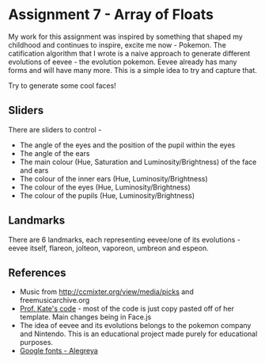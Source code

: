 # Assignment 7 - Array of Floats
My work for this assignment was inspired by something that shaped my childhood and continues to inspire, excite me now - Pokemon. The catification algorithm that I wrote is a naive approach to generate different evolutions of eevee - the evolution pokemon. Eevee already has many forms and will have many more. This is a simple idea to try and capture that. 

Try to generate some cool faces!

## Sliders
There are sliders to control - 
- The angle of the eyes and the position of the pupil within the eyes
- The angle of the ears
- The main colour (Hue, Saturation and Luminosity/Brightness) of the face and ears
- The colour of the inner ears (Hue, Luminosity/Brightness)
- The colour of the eyes (Hue, Luminosity/Brightness)
- The colour of the pupils (Hue, Luminosity/Brightness)

## Landmarks
There are 6 landmarks, each representing eevee/one of its evolutions - eevee itself, flareon, jolteon, vaporeon, umbreon and espeon. 

## References
- Music from http://ccmixter.org/view/media/picks and freemusicarchive.org
- [Prof. Kate's code](https://github.com/galaxykate/CS396-GenMeth-21W/tree/main/classweb/students/katecompton/a7) - most of the code is just copy pasted off of her template. Main changes being in Face.js
- The idea of eevee and its evolutions belongs to the pokemon company and Nintendo. This is an educational project made purely for educational purposes. 
- [Google fonts - Alegreya](https://fonts.google.com/specimen/Alegreya)